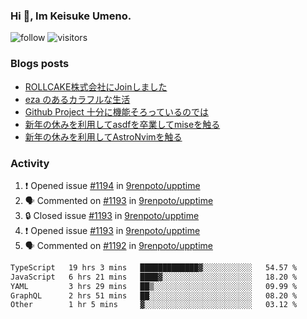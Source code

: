 ### Hi 👋, Im Keisuke Umeno.

<!--
**9renpoto/9renpoto** is a ✨ _special_ ✨ repository because its `README.md` (this file) appears on your GitHub profile.

Here are some ideas to get you started:

- 🔭 I’m currently working on ...
- 🌱 I’m currently learning ...
- 👯 I’m looking to collaborate on ...
- 🤔 I’m looking for help with ...
- 💬 Ask me about ...
- 📫 How to reach me: ...
- 😄 Pronouns: ...
- ⚡ Fun fact: ...
-->

![follow](https://img.shields.io/github/followers/9renpoto?label=Follow&style=social)
![visitors](https://komarev.com/ghpvc/?username=9renpoto&label=Profile%20views&color=0e75b6&style=flat)

### Blogs posts

<!-- BLOG-POST-LIST:START -->
- [ROLLCAKE株式会社にJoinしました](https://9renpoto.win/entry/2024/02/11/join)
- [eza のあるカラフルな生活](https://9renpoto.win/entry/2024/02/01/eza)
- [Github Project 十分に機能そろっているのでは](https://9renpoto.win/entry/2024/01/14/gh-projects)
- [新年の休みを利用してasdfを卒業してmiseを触る](https://9renpoto.win/entry/2024/01/07/mise)
- [新年の休みを利用してAstroNvimを触る](https://9renpoto.win/entry/2024/01/03/new-year-holidays)
<!-- BLOG-POST-LIST:END -->

### Activity

<!--START_SECTION:activity-->
1. ❗ Opened issue [#1194](https://github.com/9renpoto/upptime/issues/1194) in [9renpoto/upptime](https://github.com/9renpoto/upptime)
2. 🗣 Commented on [#1193](https://github.com/9renpoto/upptime/issues/1193#issuecomment-1962334681) in [9renpoto/upptime](https://github.com/9renpoto/upptime)
3. 🔒 Closed issue [#1193](https://github.com/9renpoto/upptime/issues/1193) in [9renpoto/upptime](https://github.com/9renpoto/upptime)
4. ❗ Opened issue [#1193](https://github.com/9renpoto/upptime/issues/1193) in [9renpoto/upptime](https://github.com/9renpoto/upptime)
5. 🗣 Commented on [#1192](https://github.com/9renpoto/upptime/issues/1192#issuecomment-1962327283) in [9renpoto/upptime](https://github.com/9renpoto/upptime)
<!--END_SECTION:activity-->

<!--START_SECTION:waka-->

```txt
TypeScript   19 hrs 3 mins   █████████████▓░░░░░░░░░░░   54.57 %
JavaScript   6 hrs 21 mins   ████▓░░░░░░░░░░░░░░░░░░░░   18.20 %
YAML         3 hrs 29 mins   ██▒░░░░░░░░░░░░░░░░░░░░░░   09.99 %
GraphQL      2 hrs 51 mins   ██░░░░░░░░░░░░░░░░░░░░░░░   08.20 %
Other        1 hr 5 mins     ▓░░░░░░░░░░░░░░░░░░░░░░░░   03.12 %
```

<!--END_SECTION:waka-->

